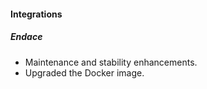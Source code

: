 
#### Integrations
##### Endace
- Maintenance and stability enhancements.
- Upgraded the Docker image.